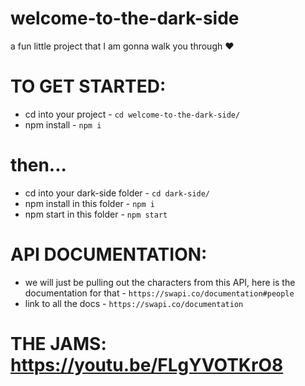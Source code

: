# welcome-to-the-dark-side
a fun little project that I am gonna walk you through ♥️

# TO GET STARTED: 
* cd into your project - `cd welcome-to-the-dark-side/`
* npm install - `npm i`
# then...
* cd into your dark-side folder - `cd dark-side/`
* npm install in this folder - `npm i`
* npm start in this folder - `npm start`

# API DOCUMENTATION: 
* we will just be pulling out the characters from this API, here is the documentation for that - `https://swapi.co/documentation#people`
* link to all the docs - `https://swapi.co/documentation`

# THE JAMS: https://youtu.be/FLgYVOTKrO8